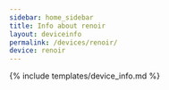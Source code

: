 ```yaml
---
sidebar: home_sidebar
title: Info about renoir
layout: deviceinfo
permalink: /devices/renoir/
device: renoir
---
```

{% include templates/device_info.md %}
